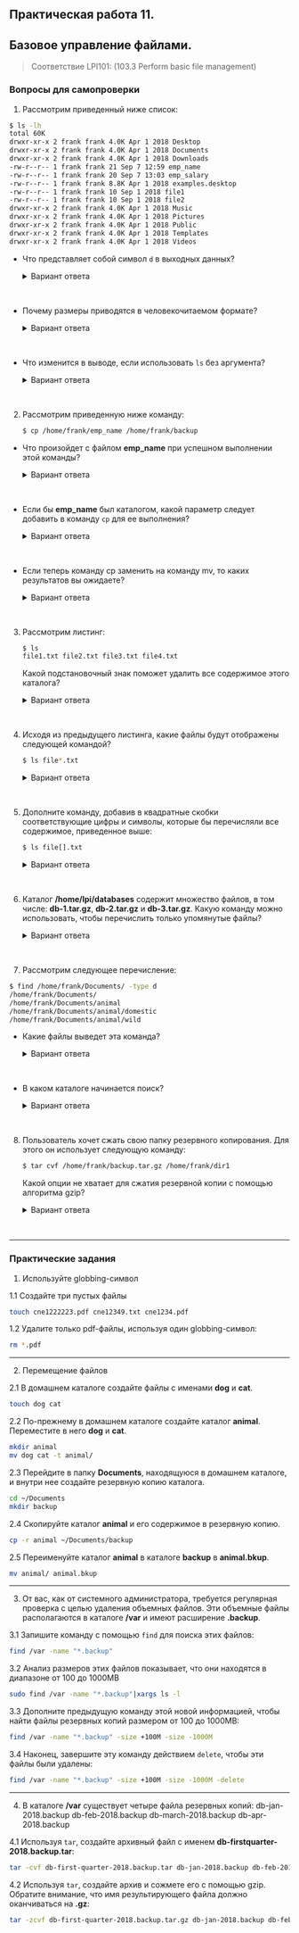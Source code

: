 ## Практическая работа 11. 
## Базовое управление файлами.

> Соответствие LPI101: (103.3 Perform basic file management)

### Вопросы для самопроверки
1. Рассмотрим приведенный ниже список:
```sh
$ ls -lh
total 60K
drwxr-xr-x 2 frank frank 4.0K Apr 1 2018 Desktop
drwxr-xr-x 2 frank frank 4.0K Apr 1 2018 Documents
drwxr-xr-x 2 frank frank 4.0K Apr 1 2018 Downloads
-rw-r--r-- 1 frank frank 21 Sep 7 12:59 emp_name
-rw-r--r-- 1 frank frank 20 Sep 7 13:03 emp_salary
-rw-r--r-- 1 frank frank 8.8K Apr 1 2018 examples.desktop
-rw-r--r-- 1 frank frank 10 Sep 1 2018 file1
-rw-r--r-- 1 frank frank 10 Sep 1 2018 file2
drwxr-xr-x 2 frank frank 4.0K Apr 1 2018 Music
drwxr-xr-x 2 frank frank 4.0K Apr 1 2018 Pictures
drwxr-xr-x 2 frank frank 4.0K Apr 1 2018 Public
drwxr-xr-x 2 frank frank 4.0K Apr 1 2018 Templates
drwxr-xr-x 2 frank frank 4.0K Apr 1 2018 Videos
```
- Что представляет собой символ `d` в выходных данных?
    <details>
    <summary>Вариант ответа</summary>

    `d` - это символ, идентифицирующий каталог.
    
    </details>
<br> 


- Почему размеры приводятся в человекочитаемом формате?
    <details>
    <summary>Вариант ответа</summary>

    Из-за опции `-h`.
    
    </details>
<br> 


- Что изменится в выводе, если использовать `ls` без аргумента?
    <details>
    <summary>Вариант ответа</summary>

    Будут представлены только имена каталогов и файлов.
    
    </details>
<br> 


2. Рассмотрим приведенную ниже команду:
    ```sh
    $ cp /home/frank/emp_name /home/frank/backup
    ```
- Что произойдет с файлом **emp_name** при успешном выполнении этой команды?
    <details>
    <summary>Вариант ответа</summary>

    **emp_name** будет скопирован в резервную копию.
    
    </details>
<br> 


- Если бы **emp_name** был каталогом, какой параметр следует добавить в команду `cp` для ее выполнения?
    <details>
    <summary>Вариант ответа</summary>

    параметр `-r`
    
    </details>
<br> 


- Если теперь команду cp заменить на команду mv, то каких результатов вы ожидаете?
    <details>
    <summary>Вариант ответа</summary>

    emp_name будет перемещен в резервную копию. Он больше не будет присутствовать в домашнем каталоге пользователя frank.
    
    </details>
<br> 


3. Рассмотрим листинг:
    ```sh
    $ ls
    file1.txt file2.txt file3.txt file4.txt
    ```
    Какой подстановочный знак поможет удалить все содержимое этого каталога?
    <details>
    <summary>Вариант ответа</summary>

    Звездочка `*`.
    
    </details>
<br> 


4. Исходя из предыдущего листинга, какие файлы будут отображены следующей командой?

    ```sh
    $ ls file*.txt
    ```
    <details>
    <summary>Вариант ответа</summary>

    Все, поскольку символ "звездочка" обозначает любое количество символов.
    
    </details>
<br> 


5. Дополните команду, добавив в квадратные скобки соответствующие цифры и символы, которые бы перечисляли все содержимое, приведенное выше:
    ```sh
    $ ls file[].txt
    ```
    <details>
    <summary>Вариант ответа</summary>

    Необходимо ввести `file[0-9].txt`
    
    </details>
<br>     


6. Каталог **/home/lpi/databases** содержит множество файлов, в том числе: **db-1.tar.gz**, **db-2.tar.gz** и **db-3.tar.gz**. Какую команду можно использовать, чтобы перечислить только упомянутые файлы?

    <details>
    <summary>Вариант ответа</summary>

    ```sh
    ls db-[1-3].tar.gz
    ```
    
    </details>
<br> 




7.   Рассмотрим следующее перечисление:
```sh
$ find /home/frank/Documents/ -type d
/home/frank/Documents/
/home/frank/Documents/animal
/home/frank/Documents/animal/domestic
/home/frank/Documents/animal/wild
```

- Какие файлы выведет эта команда?
    <details>
    <summary>Вариант ответа</summary>

    Каталоги.
    
    </details>
<br> 


- В каком каталоге начинается поиск?
    <details>
    <summary>Вариант ответа</summary>

    **/home/frank/Documents**
    
    </details>
<br> 


8. Пользователь хочет сжать свою папку резервного копирования. Для этого он использует следующую команду:
    ```sh
    $ tar cvf /home/frank/backup.tar.gz /home/frank/dir1
    ```
    Какой опции не хватает для сжатия резервной копии с помощью алгоритма gzip?
    <details>
    <summary>Вариант ответа</summary>

    Опция `-z`.
    
    </details>
<br> 



---
### Практические задания

1. Используйте globbing-символ
   
1.1   Создайте три пустых файлы
```sh
touch cne1222223.pdf cne12349.txt cne1234.pdf
```
1.2 Удалите только pdf-файлы, используя один globbing-символ:
```sh
rm *.pdf
```

---
2. Перемещение файлов

2.1 В домашнем каталоге создайте файлы с именами **dog** и **cat**.
```sh
touch dog cat
```

2.2 По-прежнему в домашнем каталоге создайте каталог **animal**. Переместите в него **dog** и **cat**.
```sh
mkdir animal
mv dog cat -t animal/
```

2.3 Перейдите в папку **Documents**, находящуюся в домашнем каталоге, и внутри нее создайте резервную копию каталога.
```sh
cd ~/Documents
mkdir backup
```

2.4 Скопируйте каталог **animal** и его содержимое в резервную копию.
```sh
cp -r animal ~/Documents/backup
```

2.5  Переименуйте каталог **animal** в каталоге **backup** в **animal.bkup**.
```sh
mv animal/ animal.bkup
```

---
3.  От вас, как от системного администратора, требуется регулярная проверка с целью удаления объемных файлов. Эти объемные файлы располагаются в каталоге **/var** и имеют расширение **.backup**.

3.1 Запишите команду с помощью `find` для поиска этих файлов:
```sh
find /var -name "*.backup"
```

3.2 Анализ размеров этих файлов показывает, что они находятся в диапазоне от 100 до 1000MB 
```sh
sudo find /var -name "*.backup"|xargs ls -l
```  

3.3 Дополните предыдущую команду этой новой информацией, чтобы найти файлы резервных копий размером от 100 до 1000MB:

```sh
find /var -name "*.backup" -size +100M -size -1000M
```

3.4 Наконец, завершите эту команду действием `delete`, чтобы эти файлы были удалены:
```sh
find /var -name "*.backup" -size +100M -size -1000M -delete
```

---
4.  В каталоге **/var** существует четыре файла резервных копий:
db-jan-2018.backup
db-feb-2018.backup
db-march-2018.backup
db-apr-2018.backup

4.1 Используя `tar`, создайте архивный файл с именем **db-firstquarter-2018.backup.tar**:
```sh
tar -cvf db-first-quarter-2018.backup.tar db-jan-2018.backup db-feb-2018.backup db-march-2018.backup db-apr-2018.backup
```

4.2 Используя `tar`, создайте архив и сожмете его с помощью gzip. Обратите внимание, что имя результирующего файла должно оканчиваться на **.gz**:
```sh
tar -zcvf db-first-quarter-2018.backup.tar.gz db-jan-2018.backup db-feb-2018.backup db-march-2018.backup db-apr-2018.backup
```